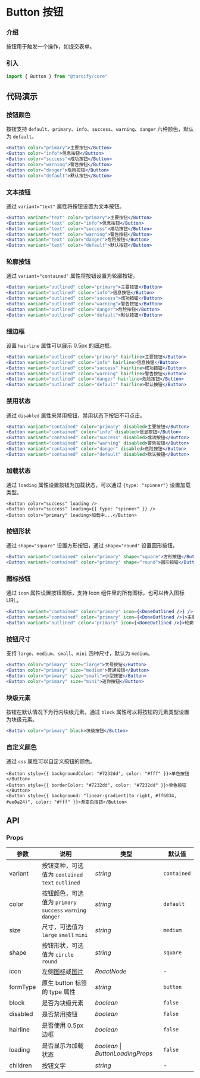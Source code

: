 # Button 按钮

### 介绍

按钮用于触发一个操作，如提交表单。

### 引入

```jsx
import { Button } from "@taroify/core"
```

## 代码演示

### 按钮颜色

按钮支持 `default`、`primary`、`info`、`success`、`warning`、`danger` 六种颜色，默认为 `default`。

```jsx
<Button color="primary">主要按钮</Button>
<Button color="info">信息按钮</Button>
<Button color="success">成功按钮</Button>
<Button color="warning">警告按钮</Button>
<Button color="danger">危险按钮</Button>
<Button color="default">默认按钮</Button>
```

### 文本按钮

通过 `variant="text"` 属性将按钮设置为文本按钮。

```jsx
<Button variant="text" color="primary">主要按钮</Button>
<Button variant="text" color="info">信息按钮</Button>
<Button variant="text" color="success">成功按钮</Button>
<Button variant="text" color="warning">警告按钮</Button>
<Button variant="text" color="danger">危险按钮</Button>
<Button variant="text" color="default">默认按钮</Button>
```

### 轮廓按钮

通过 `variant="contained"` 属性将按钮设置为轮廓按钮。

```jsx
<Button variant="outlined" color="primary">主要按钮</Button>
<Button variant="outlined" color="info">信息按钮</Button>
<Button variant="outlined" color="success">成功按钮</Button>
<Button variant="outlined" color="warning">警告按钮</Button>
<Button variant="outlined" color="danger">危险按钮</Button>
<Button variant="outlined" color="default">默认按钮</Button>
```

### 细边框

设置 `hairline` 属性可以展示 0.5px 的细边框。

```jsx
<Button variant="outlined" color="primary" hairline>主要按钮</Button>
<Button variant="outlined" color="info" hairline>信息按钮</Button>
<Button variant="outlined" color="success" hairline>成功按钮</Button>
<Button variant="outlined" color="warning" hairline>警告按钮</Button>
<Button variant="outlined" color="danger" hairline>危险按钮</Button>
<Button variant="outlined" color="default" hairline>默认按钮</Button>
```

### 禁用状态

通过 `disabled` 属性来禁用按钮，禁用状态下按钮不可点击。

```jsx
<Button variant="contained" color="primary" disabled>主要按钮</Button>
<Button variant="contained" color="info" disabled>信息按钮</Button>
<Button variant="contained" color="success" disabled>成功按钮</Button>
<Button variant="contained" color="warning" disabled>警告按钮</Button>
<Button variant="contained" color="danger" disabled>危险按钮</Button>
<Button variant="contained" color="default" disabled>默认按钮</Button>
```

### 加载状态

通过 `loading` 属性设置按钮为加载状态，可以通过 `{type: "spinner"}` 设置加载类型。

```tsx
<Button color="success" loading />
<Button color="success" loading={{ type: "spinner" }} />
<Button color="primary" loading>加载中...</Button>
```

### 按钮形状

通过 `shape="square"` 设置方形按钮，通过 `shape="round"` 设置圆形按钮。

```jsx
<Button variant="contained" color="primary" shape="square">方形按钮</Button>
<Button variant="contained" color="primary" shape="round">圆形按钮</Button>
```

### 图标按钮

通过 `icon` 属性设置按钮图标，支持 Icon 组件里的所有图标，也可以传入图标 URL。

```jsx
<Button variant="contained" color="primary" icon={<DoneOutlined />} />
<Button variant="contained" color="primary" icon={<DoneOutlined />}>主要按钮</Button>
<Button variant="outlined" color="primary" icon={<DoneOutlined />}>轮廓按钮</Button>
```

### 按钮尺寸

支持 `large`、`medium`、`small`、`mini` 四种尺寸，默认为 `medium`。

```jsx
<Button color="primary" size="large">大号按钮</Button>
<Button color="primary" size="medium">普通按钮</Button>
<Button color="primary" size="small">小型按钮</Button>
<Button color="primary" size="mini">迷你按钮</Button>
```

### 块级元素

按钮在默认情况下为行内块级元素，通过 `block` 属性可以将按钮的元素类型设置为块级元素。

```jsx
<Button color="primary" block>块级按钮</Button>
```

### 自定义颜色

通过 `css` 属性可以自定义按钮的颜色。

```tsx
<Button style={{ backgroundColor: "#7232dd", color: "#fff" }}>单色按钮</Button>
<Button style={{ borderColor: "#7232dd", color: "#7232dd" }}>单色按钮</Button>
<Button style={{ background: "linear-gradient(to right, #ff6034, #ee0a24)", color: "#fff" }}>渐变色按钮</Button>
```

## API

### Props

| 参数 | 说明 | 类型 | 默认值 |
| --- | --- | --- | --- |
| variant | 按钮变种，可选值为 `contained` `text` `outlined` | _string_ | `contained` |
| color | 按钮颜色，可选值为 `primary` `success` `warning` `danger` | _string_ | `default` |
| size | 尺寸，可选值为 `large` `small` `mini` | _string_ | `medium` |
| shape | 按钮形状，可选值为 `circle` `round` | _string_ | `square` |
| icon | 左侧[图标](/components/icon)或[图片](/components/image) | _ReactNode_ | - |
| formType | 原生 button 标签的 type 属性 | _string_ | `button` |
| block | 是否为块级元素 | _boolean_ | `false` |
| disabled | 是否禁用按钮 | _boolean_ | `false` |
| hairline | 是否使用 0.5px 边框 | _boolean_ | `false` |
| loading | 是否显示为加载状态 | _boolean_ \| _ButtonLoadingProps_ | `false` | `false` |
| children | 按钮文字 | _string_ | - |
